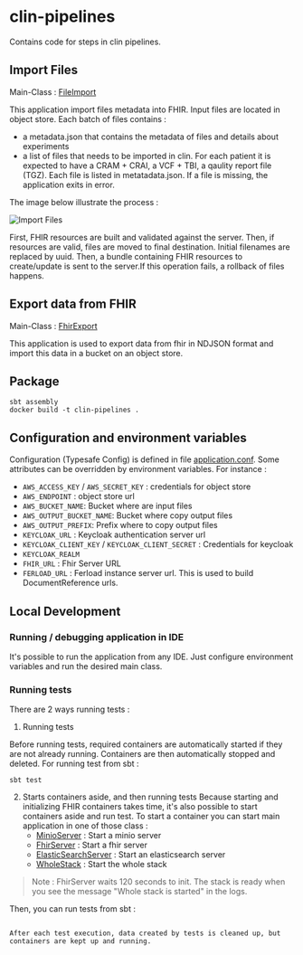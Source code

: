 # clin-pipelines

Contains code for steps in clin pipelines.

## Import Files

Main-Class : [FileImport](src/main/scala/bio/ferlab/clin/etl/FileImport.scala)

This application import files metadata into FHIR. Input files are located in object store. Each batch of files contains :
- a metadata.json that contains the metadata of files and details about experiments
- a list of files that needs to be imported in clin. For each patient it is expected to have a CRAM + CRAI, a VCF + TBI, a qaulity report file (TGZ). Each file is listed in metatadata.json. If a file is missing, the application exits in error. 

The image below illustrate the process :

![Import Files](img/clin_pipelines.png "Import Files")

First, FHIR resources are built and validated against the server. Then, if resources are valid, files are moved to final destination. Initial filenames are replaced by uuid. Then, a bundle containing FHIR resources to create/update is sent to the server.If this operation fails, a rollback of files happens.    

## Export data from FHIR

Main-Class : [FhirExport](src/main/scala/bio/ferlab/clin/etl/FhirExport.scala)

This application is used to export data from fhir in NDJSON format and import this data in a bucket on an object store.

## Package
```
sbt assembly
docker build -t clin-pipelines .
```
## Configuration and environment variables

Configuration (Typesafe Config) is defined in file [application.conf](src/main/resources/application.conf).
Some attributes can be overridden by environment variables. For instance :
- `AWS_ACCESS_KEY` / `AWS_SECRET_KEY` : credentials for object store
- `AWS_ENDPOINT` : object store url
- `AWS_BUCKET_NAME`: Bucket where are input files
- `AWS_OUTPUT_BUCKET_NAME`: Bucket where copy output files
- `AWS_OUTPUT_PREFIX`: Prefix where to copy output files
- `KEYCLOAK_URL` : Keycloak authentication server url
- `KEYCLOAK_CLIENT_KEY` / `KEYCLOAK_CLIENT_SECRET` : Credentials for keycloak
- `KEYCLOAK_REALM` 
- `FHIR_URL` : Fhir Server URL
- `FERLOAD_URL` : Ferload instance server url. This is used to build DocumentReference urls.

## Local Development

### Running / debugging application in IDE
It's possible to run the application from any IDE. Just configure environment variables and run the desired main class.

### Running tests

There are 2 ways running tests : 
1. Running tests

Before running tests, required containers are automatically started if they are not already running. Containers are then automatically stopped and deleted.
For running test from sbt : 
```
sbt test
```
   
2. Starts containers aside, and then running tests
Because starting and initializing FHIR containers takes time, it's also possible to start containers aside and run test. To start a container you can start main application in one of those class :
   - [MinioServer](src/test/scala/bio/ferlab/clin/etl/fhir/testutils/MinioServer.scala) : Start a minio server
   - [FhirServer](src/test/scala/bio/ferlab/clin/etl/fhir/testutils/FhirServer.scala) : Start a fhir server
   - [ElasticSearchServer](src/test/scala/bio/ferlab/clin/etl/fhir/testutils/FhirServer.scala) : Start an elasticsearch server
   - [WholeStack](src/test/scala/bio/ferlab/clin/etl/fhir/testutils/WholeStack.scala) : Start the whole stack

> Note : FhirServer waits 120 seconds to init. The stack is ready when you see the message "Whole stack is started" in the logs.

Then, you can run tests from sbt : 
```
 
After each test execution, data created by tests is cleaned up, but containers are kept up and running. 
